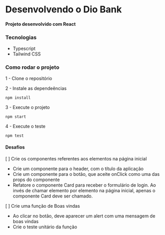 # Desenvolvendo o Dio Bank

#### Projeto desenvolvido com React

### Tecnologias
- Typescript
- Tailwind CSS

### Como rodar o projeto

1 - Clone o repositório

2 - Instale as dependeências
    
    npm install

3 - Execute o projeto

    npm start

4 - Execute o teste

    npm test

#### Desafios
[ ] Crie os componentes referentes aos elementos na página inicial
  - Crie um componente para o header, com o título da aplicação
  - Crie um componente para o botão, que aceite onClick como uma das props do componente
  - Refatore o componente Card para receber o formulário de login. Ao invés de chamar elemento por elemento na página inicial, apenas o componente Card deve ser chamado.

[ ] Crie uma função de Boas vindas
  - Ao clicar no botão, deve aparecer um alert com uma mensagem de boas vindas
  - Crie o teste unitário da função